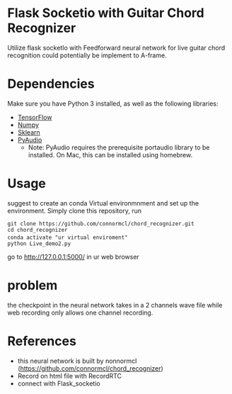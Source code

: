 
# Flask Socketio with Guitar Chord Recognizer
Utilize flask socketIo with Feedforward neural network for live guitar chord recognition could potentially be implement to A-frame. 


# Dependencies
Make sure you have Python 3 installed, as well as the following libraries:
- [TensorFlow](https://www.tensorflow.org/install/)
- [Numpy](http://www.numpy.org/)
- [Sklearn](http://scikit-learn.org/stable/)
- [PyAudio](https://people.csail.mit.edu/hubert/pyaudio/)
  * Note: PyAudio requires the prerequisite portaudio library to be installed. On Mac, this can be installed using homebrew.

# Usage

suggest to create an conda Virtual environmnment and set up the environment. 
Simply clone this repository,  run 

```
git clone https://github.com/connormcl/chord_recognizer.git
cd chord_recognizer
conda activate "ur virtual enviroment"　
python Live_demo2.py 
```

go to http://127.0.0.1:5000/ in ur web browser 

# problem 
  the checkpoint in the neural network takes in a 2 channels wave file while web recording only allows one channel recording.


# References
- this neural network is built by nonnormcl (https://github.com/connormcl/chord_recognizer)
- Record on html file with RecordRTC 
- connect with Flask_socketio 
